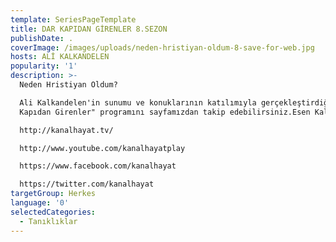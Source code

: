 ```yaml
---
template: SeriesPageTemplate
title: DAR KAPIDAN GİRENLER 8.SEZON
publishDate: .
coverImage: /images/uploads/neden-hristiyan-oldum-8-save-for-web.jpg
hosts: ALİ KALKANDELEN
popularity: '1'
description: >-
  Neden Hristiyan Oldum?

  Ali Kalkandelen'in sunumu ve konuklarının katılımıyla gerçekleştirdiği "Dar
  Kapıdan Girenler" programını sayfamızdan takip edebilirsiniz.Esen Kalın.

  http://kanalhayat.tv/

  http://www.youtube.com/kanalhayatplay

  https://www.facebook.com/kanalhayat

  https://twitter.com/kanalhayat
targetGroup: Herkes
language: '0'
selectedCategories:
  - Tanıklıklar
---
```


